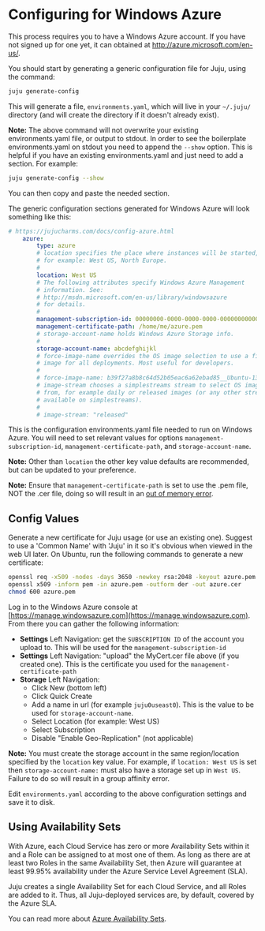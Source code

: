 # Configuring for Windows Azure

This process requires you to have a Windows Azure account. If you have not
signed up for one yet, it can obtained at http://azure.microsoft.com/en-us/.

You should start by generating a generic configuration file for Juju, using the
command:

```bash
juju generate-config
```

This will generate a file, `environments.yaml`, which will live in your
`~/.juju/` directory (and will create the directory if it doesn't already
exist).

**Note:** The above command will not overwrite your existing environments.yaml
file, or output to stdout. In order to see the boilerplate environments.yaml on
stdout you need to append the `--show` option. This is helpful if you have an
existing environments.yaml and just need to add a section. For example:

```bash
juju generate-config --show
```

You can then copy and paste the needed section.

The generic configuration sections generated for Windows Azure will look
something like this:

```yaml
# https://jujucharms.com/docs/config-azure.html
    azure:
        type: azure
        # location specifies the place where instances will be started,
        # for example: West US, North Europe.
        #
        location: West US
        # The following attributes specify Windows Azure Management
        # information. See:
        # http://msdn.microsoft.com/en-us/library/windowsazure
        # for details.
        #
        management-subscription-id: 00000000-0000-0000-0000-000000000000
        management-certificate-path: /home/me/azure.pem
        # storage-account-name holds Windows Azure Storage info.
        #
        storage-account-name: abcdefghijkl
        # force-image-name overrides the OS image selection to use a fixed
        # image for all deployments. Most useful for developers.
        #
        # force-image-name: b39f27a8b8c64d52b05eac6a62ebad85__Ubuntu-13_10-amd64-server-DEVELOPMENT-20130713-Juju_ALPHA-en-us-30GB
        # image-stream chooses a simplestreams stream to select OS images
        # from, for example daily or released images (or any other stream
        # available on simplestreams).
        #
        # image-stream: "released"
```

This is the configuration environments.yaml file needed to run on Windows Azure.
You will need to set relevant values for options `management-subscription-id`,
`management-certificate-path`, and `storage-account-name`.

**Note:** Other than `location` the other key value defaults are recommended,
but can be updated to your preference.

**Note:** Ensure that `management-certificate-path` is set to use the .pem
file, NOT the .cer file, doing so will result in an
[out of memory error](https://bugs.launchpad.net/ubuntu/+source/juju-core/+bug/1250007).


## Config Values

Generate a new certificate for Juju usage (or use an existing one). Suggest to
use a 'Common Name' with 'Juju' in it so it's obvious when viewed in the web UI
later. On Ubuntu, run the following commands to generate a new certificate:

```bash
openssl req -x509 -nodes -days 3650 -newkey rsa:2048 -keyout azure.pem -out azure.pem
openssl x509 -inform pem -in azure.pem -outform der -out azure.cer
chmod 600 azure.pem
```

Log in to the Windows Azure console at
[https://manage.windowsazure.com](https://manage.windowsazure.com). From there
you can gather the following information:

- **Settings** Left Navigation: get the `SUBSCRIPTION ID` of the account you
  upload to. This will be used for the `management-subscription-id`
- **Settings** Left Navigation: "upload" the MyCert.cer file above (if you
  created one). This is the certificate you used for the
  `management-certificate-path`
- **Storage** Left Navigation:
  - Click New (bottom left)
  - Click Quick Create
  - Add a name in url (for example `juju0useast0`). This is the value to be
    used for `storage-account-name`.
  - Select Location (for example: West US)
  - Select Subscription
  - Disable "Enable Geo-Replication" (not applicable)

**Note:** You must create the storage account in the same region/location
specified by the `location` key value. For example, if `location: West US` is
set then `storage-account-name:` must also have a storage set up in `West US`.
Failure to do so will result in a group affinity error.

Edit `environments.yaml` according to the above configuration settings and save
it to disk.


## Using Availability Sets

With Azure, each Cloud Service has zero or more Availability Sets within it and
a Role can be assigned to at most one of them. As long as there are at least
two Roles in the same Availability Set, then Azure will guarantee at least
99.95% availability under the Azure Service Level Agreement (SLA).

Juju creates a single Availability Set for each Cloud Service, and all Roles
are added to it. Thus, all Juju-deployed services are, by default, covered by
the Azure SLA.

You can read more about
[Azure Availability Sets](http://azure.microsoft.com/en-gb/documentation/articles/virtual-machines-manage-availability/).
